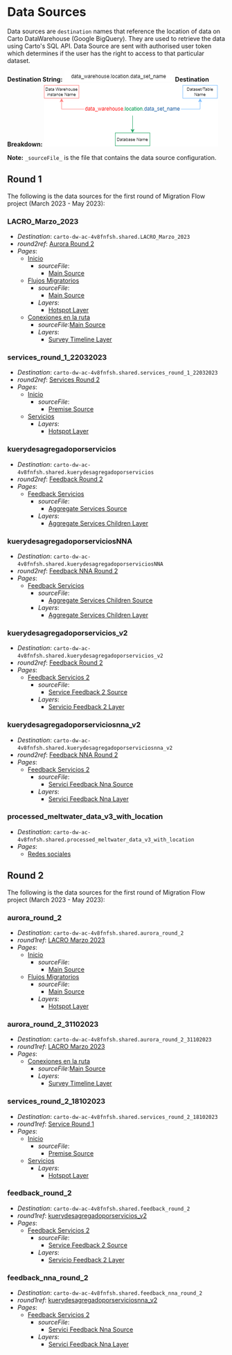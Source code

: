 # Data Sources

Data sources are `destination` names that reference the location of data on Carto DataWarehouse (Google BigQuery). They are used to retrieve the data using Carto's SQL API. Data Source are sent with authorised user token which determines if the user has the right to access to that particular dataset.

**Destination String:**
![destination](assets/carto_data_source_structure_norm.png)
**Destination Breakdown:**
![destination](/docs/assets/carto_data_source_structure_details.drawio.png)

**Note:** `_sourceFile_` is the file that contains the data source configuration.

## Round 1

The following is the data sources for the first round of Migration Flow project (March 2023 - May 2023):

### LACRO_Marzo_2023

- _Destination_: `carto-dw-ac-4v8fnfsh.shared.LACRO_Marzo_2023`
- _round2ref_: [Aurora Round 2](#aurora_round_2)
- _Pages_:
  - [Inicio](/src/components/views/Introduction.tsx)
    - _sourceFile_:
      - [Main Source](/src/data/sources/mainSource.ts)
  - [Flujos Migratorios](/src/components/views/MigrationFlow.tsx)
    - _sourceFile_:
      - [Main Source](/src/data/sources/mainSource.ts)
    - _Layers_:
      - [Hotspot Layer](/src/components/layers/HotspotsLayer.tsx)
  - [Conexiones en la ruta](/src/components/views/DinámicaAurora.tsx)
    - _sourceFile_:[Main Source](/src/data/sources/mainSource.ts)
    - _Layers_:
      - [Survey Timeline Layer](/src/components/layers/SurveyTimelineLayer.tsx)

### services_round_1_22032023

- _Destination_: `carto-dw-ac-4v8fnfsh.shared.services_round_1_22032023`
- _round2ref_: [Services Round 2](#services_round_2_18102023)
- _Pages_:
  - [Inicio](/src/components/views/Introduction.tsx)
    - _sourceFile_:
      - [Premise Source](/src/data/sources/premiseSource.ts)
  - [Servicios](/src/components/views/PremiseService.tsx)
    - _Layers_:
      - [Hotspot Layer](/src/components/layers/HotspotsLayer.tsx)

### kuerydesagregadoporservicios

- _Destination_: `carto-dw-ac-4v8fnfsh.shared.kuerydesagregadoporservicios`
- _round2ref_: [Feedback Round 2](#feedback_round_2)
- _Pages_:
  - [Feedback Servicios](/src/components/views/Services.tsx)
    - _sourceFile_:
      - [Aggregate Services Source](/src/data/sources/aggregateServicesSource.ts)
    - _Layers_:
      - [Aggregate Services Children Layer](/src/components/layers/AggregateServicesChildrenLayer.tsx)

### kuerydesagregadoporserviciosNNA

- _Destination_: `carto-dw-ac-4v8fnfsh.shared.kuerydesagregadoporserviciosNNA`
- _round2ref_: [Feedback NNA Round 2](#feedback_nna_round_2)
- _Pages_:
  - [Feedback Servicios](/src/components/views/Services.tsx)
    - _sourceFile_:
      - [Aggregate Services Children Source](/src/data/sources/aggreateServiceChildrenSource.ts)
    - _Layers_:
      - [Aggregate Services Children Layer](/src/components/layers/AggregateServicesChildrenLayer.tsx)

### kuerydesagregadoporservicios_v2

- _Destination_: `carto-dw-ac-4v8fnfsh.shared.kuerydesagregadoporservicios_v2`
- _round2ref_: [Feedback Round 2](#feedback_round_2)
- _Pages_:
  - [Feedback Servicios 2](/src/components/views/ServicioFeedback2.tsx)
    - _sourceFile_:
      - [Service Feedback 2 Source](/src/data/sources/serviceFeedbackV2Source.ts)
    - _Layers_:
      - [Servicio Feedback 2 Layer](/src/components/layers/ServicioFeedback_2Layer.tsx)

### kuerydesagregadoporserviciosnna_v2

- _Destination_: `carto-dw-ac-4v8fnfsh.shared.kuerydesagregadoporserviciosnna_v2`
- _round2ref_: [Feedback NNA Round 2](#feedback_nna_round_2)
- _Pages_:
  - [Feedback Servicios 2](/src/components/views/ServicioFeedback2.tsx)
    - _sourceFile_:
      - [Servici Feedback Nna Source](/src/data/sources/serviceFeedbackNnaV2Source.ts)
    - _Layers_:
      - [Servici Feedback Nna Layer](/src/components/layers/ServiciFeedbackNnaLayer.tsx)

### processed_meltwater_data_v3_with_location

- _Destination_: `carto-dw-ac-4v8fnfsh.shared.processed_meltwater_data_v3_with_location`
- _Pages_:
  - [Redes sociales](/src/components/views/Media.tsx)

## Round 2

The following is the data sources for the first round of Migration Flow project (March 2023 - May 2023):

### aurora_round_2

- _Destination_: `carto-dw-ac-4v8fnfsh.shared.aurora_round_2`
- _round1ref_: [LACRO Marzo 2023](#lacro_marzo_2023)
- _Pages_:
  - [Inicio](/src/components/views/Introduction.tsx)
    - _sourceFile_:
      - [Main Source](/src/data/sources/mainSource.ts)
  - [Flujos Migratorios](/src/components/views/MigrationFlow.tsx)
    - _sourceFile_:
      - [Main Source](/src/data/sources/mainSource.ts)
    - _Layers_:
      - [Hotspot Layer](/src/components/layers/HotspotsLayer.tsx)

### aurora_round_2_31102023

- _Destination_: `carto-dw-ac-4v8fnfsh.shared.aurora_round_2_31102023`
- _round1ref_: [LACRO Marzo 2023](#lacro_marzo_2023)
- _Pages_:
  - [Conexiones en la ruta](/src/components/views/DinámicaAurora.tsx)
    - _sourceFile_:[Main Source](/src/data/sources/mainSource.ts)
    - _Layers_:
      - [Survey Timeline Layer](/src/components/layers/SurveyTimelineLayer.tsx)

### services_round_2_18102023

- _Destination_: `carto-dw-ac-4v8fnfsh.shared.services_round_2_18102023`
- _round1ref_: [Service Round 1](#services_round_1_22032023)
- _Pages_:
  - [Inicio](/src/components/views/Introduction.tsx)
    - _sourceFile_:
      - [Premise Source](/src/data/sources/premiseSource.ts)
  - [Servicios](/src/components/views/PremiseService.tsx)
    - _Layers_:
      - [Hotspot Layer](/src/components/layers/HotspotsLayer.tsx)

### feedback_round_2

- _Destination_: `carto-dw-ac-4v8fnfsh.shared.feedback_round_2`
- _round1ref_: [kuerydesagregadoporservicios_v2](#kuerydesagregadoporservicios_v2)
- _Pages_:
  - [Feedback Servicios 2](/src/components/views/ServicioFeedback2.tsx)
    - _sourceFile_:
      - [Service Feedback 2 Source](/src/data/sources/serviceFeedbackV2Source.ts)
    - _Layers_:
      - [Servicio Feedback 2 Layer](/src/components/layers/ServicioFeedback_2Layer.tsx)

### feedback_nna_round_2

- _Destination_: `carto-dw-ac-4v8fnfsh.shared.feedback_nna_round_2`
- _round1ref_: [kuerydesagregadoporserviciosnna_v2](#kuerydesagregadoporserviciosnna_v2)
- _Pages_:
  - [Feedback Servicios 2](/src/components/views/ServicioFeedback2.tsx)
    - _sourceFile_:
      - [Servici Feedback Nna Source](/src/data/sources/serviceFeedbackNnaV2Source.ts)
    - _Layers_:
      - [Servici Feedback Nna Layer](/src/components/layers/ServiciFeedbackNnaLayer.tsx)
